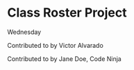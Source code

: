 # Class Roster Project

Wednesday

Contributed to by Victor Alvarado

Contributed to by Jane Doe, Code Ninja
